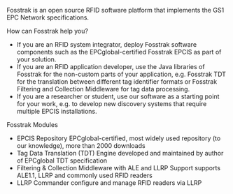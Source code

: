 

Fosstrak is an open source RFID software platform that implements the GS1 EPC Network specifications.

How can Fosstrak help you?
- If you are an RFID system integrator, deploy Fosstrak software components such as the EPCglobal-certified Fosstrak EPCIS as part of your solution.
- If you are an RFID application developer, use the Java libraries of Fosstrak for the non-custom parts of your application, e.g. Fosstrak TDT for the translation between different tag identifier formats or Fosstrak Filtering and Collection Middleware for tag data processing.
- If you are a researcher or student, use our software as a starting point for your work, e.g. to develop new discovery systems that require multiple EPCIS installations.

Fosstrak Modules
- EPCIS Repository	EPCglobal-certified, most widely used repository (to our knowledge), more than 2000 downloads
- Tag Data Translation (TDT) Engine	developed and maintained by author of EPCglobal TDT specification
- Filtering & Collection Middleware with ALE and LLRP Support	supports ALE1.1, LLRP and commonly used RFID readers
- LLRP Commander	configure and manage RFID readers via LLRP

